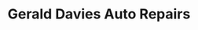 ---
title: "Gerald Davies Auto Repairs"
url: /kendal/gerald-davies-auto-repairs/
shop: car repair
---